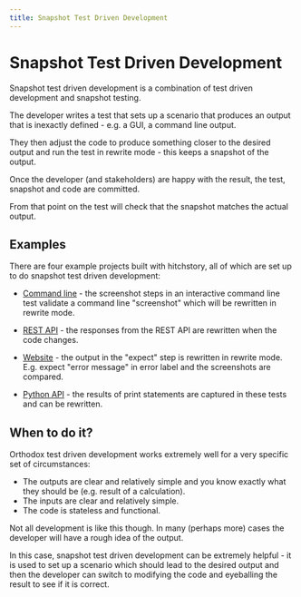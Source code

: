 ```yaml
---
title: Snapshot Test Driven Development
---
```

# Snapshot Test Driven Development

Snapshot test driven development is a combination of test driven development and snapshot testing.

The developer writes a test that sets up a scenario that produces an output that is inexactly defined - e.g. a GUI, a command line output.

They then adjust the code to produce something closer to the desired output and run the test in rewrite mode - this keeps a snapshot of the output.

Once the developer (and stakeholders) are happy with the result, the test, snapshot and code are committed.

From that point on the test will check that the snapshot matches the actual output.


## Examples

There are four example projects built with hitchstory, all of which are set up to do snapshot test driven development:

 * [Command line](https://github.com/hitchdev/hitchstory/tree/master/examples/commandline) - the screenshot steps in an interactive command line test validate a command line "screenshot" which will be rewritten in rewrite mode.

 * [REST API](https://github.com/hitchdev/hitchstory/tree/master/examples/restapi) - the responses from the REST API are  rewritten when the code changes.

 * [Website](https://github.com/hitchdev/hitchstory/tree/master/examples/website) - the output in the "expect" step is rewritten in rewrite mode. E.g. expect "error message" in error label and the screenshots are compared.

 * [Python API](https://github.com/hitchdev/hitchstory/tree/master/examples/pythonapi) - the results of print statements are captured in these tests and can be rewritten.




## When to do it?

Orthodox test driven development works extremely well for a very specific set of circumstances:

- The outputs are clear and relatively simple and you know exactly what they should be (e.g. result of a calculation).
- The inputs are clear and relatively simple.
- The code is stateless and functional.

Not all development is like this though. In many (perhaps more) cases the developer will have a rough idea of the output.

In this case, snapshot test driven development can be extremely helpful - it is used to set up a scenario which should lead to the desired output and then the developer can switch to modifying the code and eyeballing the result to see if it is correct.




